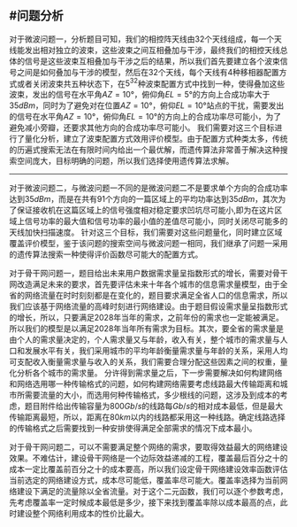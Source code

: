#问题分析
---

对于微波问题一，分析题目可知，我们的相控阵天线由32个天线组成，每一个天线能发出相对独立的波束，这些波束之间互相叠加与干涉，最终我们的相控天线总体的信号是这些波束互相叠加与干涉之后的结果，所以我们首先要建立各个波束信号之间是如何叠加与干涉的模型，然后在32个天线，每个天线有4种移相器配置方式或者关闭波束共五种状态下，在$5^{32}$种波束配置方式中找到一种，使得叠加这些波束，发出的信号在水平角$AZ = 10°$，俯仰角$EL= 5°$的方向上合成功率大于$35dBm$，同时为了避免对在位置$AZ=10°$，俯仰$EL=10°$站点的干扰，需要发出的信号在水平角$AZ=10°$，俯仰角$EL=10°$的方向上的合成功率尽可能小，为了避免减小旁瓣，还要求其他方向的合成功率尽可能小。
我们需要对这三个目标进行了量化分析，建立了波束配置方式效用评价模型。由于配置方式种类太多，传统的历遍式搜索无法在有限时间内给出一个最优解，而遗传算法非常善于解决这种搜索空间庞大，目标明确的问题，所以我们选择使用遗传算法求解。


---
对于微波问题二，与微波问题一不同的是微波问题二不是要求单个方向的合成功率达到$35dBm$，而是在共有$91$个方向的一篇区域上的平均功率达到$35dBm$，其次为了保证接收机在这篇区域上的信号强度相对稳定要求凹坑尽可能小,即为在这片区域上信号功率的最大值和信号功率的最小值的差值尽可能小，同时关闭尽可能多的天线加快扫描速度。
针对这三个目标，我们需要对这些问题量化，同时建立区域覆盖评价模型，鉴于该问题的搜索空间与微波问题一相同，我们继承了问题一采用的遗传算法搜索一种使得评价函数尽可能大的配置方式。

对于骨干网问题一，题目给出未来用户数据需求量呈指数形式的增长，需要对骨干网改造满足未来的要求，首先要评估未来十年各个城市的信息需求量模型，由于全省的网络流量在时时刻刻都是在变化的，题目要求满足全省人口的信息需求，所以我们应该基于网络流量的高峰时刻进行网络建设。由于题目假设需求量呈指数形式的增长，所以，只要满足2028年当年的需求，之前年份的需求也一定能被满足。所以我们的模型是以满足2028年当年所有需求为目标。其次，要全省的需求量是由个人的需求量决定的，个人需求量又与年龄，收入有关，整个城市的需求量与人口和发展水平有关，我们采用城市的平均年龄衡量需求量与年龄的关系，采用人均可支配收入衡量需求量与收入的关系，我们需要合理分配这些因素之间的权重，量化分析各个城市的需求量。
分许得到需求量之后，下一步需要解决如何构建网络和网络选用哪一种传输格式的问题，如何构建网络需要考虑线路最大传输距离和城市所需要流量的大小，而选用何种传输格式，多少根线的问题，这涉及到成本的考虑，题目附件给出传输容量为$800Gb/s$的线路每$Gb/s$的相对成本最低，但是最大传输距离最短，所以，距离在$80km$以内的线路都采用这一种线路。确定线路选择的传输格式之后需要找到一种安排使得满足全部需求的情况下成本最小。

对于骨干网问题二，可以不需要满足整个网络的需求，要取得效益最大的网络建设效果。不难估计，建设骨干网络是一个边际效益递减的工程，覆盖最后百分之十的成本一定比覆盖前百分之十的成本要高，所以我们设定骨干网络建设效率函数评估当前选定的网络建设方式，成本尽可能低，覆盖率尽可能大。覆盖率选择为当前网络建设下满足的流量除以全省流量。对于这个二元函数，我们可以逐个参数考虑，先考虑覆盖率一定时候成本最低是多少，接下来找到覆盖率除以成本最高的点，此时建设整个网络利用成本的性价比最大。

